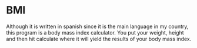 # BMI
Although it is written in spanish since it is the main language in my country, this program is a body mass index calculator. You put your weight, height and then hit calculate where it will yield the results of your body mass index.
